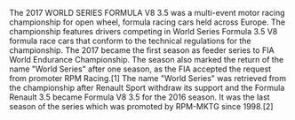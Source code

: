 The 2017 WORLD SERIES FORMULA V8 3.5 was a multi-event motor racing championship for open wheel, formula racing cars held across Europe. The championship features drivers competing in World Series Formula 3.5 V8 formula race cars that conform to the technical regulations for the championship. The 2017 became the first season as feeder series to FIA World Endurance Championship. The season also marked the return of the name "World Series" after one season, as the FIA accepted the request from promoter RPM Racing.[1] The name "World Series" was retrieved from the championship after Renault Sport withdraw its support and the Formula Renault 3.5 became Formula V8 3.5 for the 2016 season. It was the last season of the series which was promoted by RPM-MKTG since 1998.[2]
